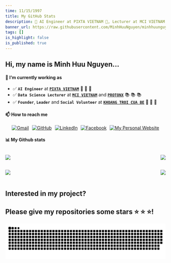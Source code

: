 ```yaml
---
time: 11/15/1997
title: My GitHub Stats
description: 🌱 AI Engineer at PIXTA VIETNAM 🤖, Lecturer at MCI VIETNAM and PROTONX 📚
banner_url: https://raw.githubusercontent.com/MinhHuuNguyen/minhhuunguyen/refs/heads/master/banner.png
tags: []
is_highlight: false
is_published: true
---
```


## Hi, my name is Minh Huu Nguyen...

#### 🌱 I’m currently working as
- ✅ **`AI Engineer`** at [**`PIXTA VIETNAM`**](https://pixta.vn/) 🤖 🤖 🤖
- ✅ **`Data Science Lecturer`** at [**`MCI VIETNAM`**](https://mcivietnam.com/) and [**`PROTONX`**](https://protonx.io/) 📚 📚 📚
- ✅ **`Founder`**, **`Leader`** and **`Social Volunteer`** at [**`KHOANG TROI CUA BE`**](http://khoangtroicuabe.org/) 🚀 🚀 🚀

#### 📫 How to reach me
<!-- https://img.shields.io/badge/ + "<BRAND_NAME>-<COLOR_CODE>?logo=<BRAND_NAME>"-->

<div style="display: flex; gap: 10px; flex-wrap: wrap; align-items: center; justify-content: center;">
  <a href="mailto:minhhuunguyen1511@gmail">
    <img src="https://img.shields.io/badge/Gmail-white?logo=gmail" alt="Gmail">
  </a>
  <a href="https://github.com/MinhHuuNguyen">
    <img src="https://img.shields.io/badge/GitHub-black?logo=github" alt="GitHub">
  </a>
  <a href="https://github.com/MinhHuuNguyen">
    <img src="https://img.shields.io/badge/LinkedIn-0077b5?logo=linkedin" alt="LinkedIn">
  </a>
  <a href="https://www.facebook.com/minhhuunguyen1511/">
    <img src="https://img.shields.io/badge/Facebook-1877F2?logo=facebook" alt="Facebook">
  </a>
  <a href="https://minhhuunguyen.github.io/">
    <img src="https://img.shields.io/badge/My_Personal-Website-blue" alt="My Personal Website">
  </a>
</div>


#### 📊 My Github stats

<p style="float: left;">
  <img src="https://github-readme-stats.vercel.app/api?username=minhhuunguyen&show=reviews,prs_merged,prs_merged_percentage&show_icons=true&theme=radical&hide_title=true&include_all_commits=true&line_height=30" style="height: 230px;"/>
</p>
<p style="float: right;">
  <img src="https://github-readme-stats.vercel.app/api/top-langs/?username=minhhuunguyen&theme=radical&line_height=40&layout=compact&langs_count=20" style="height: 230px;"/>
</p>

<br style="clear: both;"/>

<p style="float: left;">
  <img src="https://github-readme-streak-stats.herokuapp.com/?user=minhhuunguyen&theme=radical&card_width=250&hide_current_streak=true" style="height: 200px;"/>
</p>
<p style="float: right;">
  <img src="https://github-profile-trophy.vercel.app/?username=minhhuunguyen&theme=radical&column=5" style="height: 200px;"/>
</p>

<br style="clear: both;"/>

## Interested in my project?

## Please give my repositories some stars ⭐ ⭐ ⭐!

<picture>
  <source media="(prefers-color-scheme: dark)" srcset="https://raw.githubusercontent.com/platane/platane/output/github-contribution-grid-snake-dark.svg">
  <source media="(prefers-color-scheme: light)" srcset="https://raw.githubusercontent.com/platane/platane/output/github-contribution-grid-snake.svg">
  <img alt="github contribution grid snake animation" src="https://raw.githubusercontent.com/platane/platane/output/github-contribution-grid-snake.svg">
</picture>
